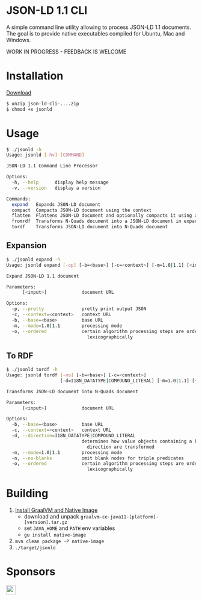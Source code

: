 # JSON-LD 1.1 CLI

A simple command line utility allowing to process JSON-LD 1.1 documents. The goal is to provide native executables  compiled for Ubuntu, Mac and Windows.

WORK IN PROGRESS - FEEDBACK IS WELCOME

# Installation

[Download](https://github.com/filip26/json-ld-cli/actions/runs/2097834570)

```bash
$ unzip json-ld-cli-....zip
$ chmod +x jsonld
```

# Usage

```bash
$ ./jsonld -h
Usage: jsonld [-hv] [COMMAND]

JSON-LD 1.1 Command Line Processor

Options:
  -h, --help      display help message
  -v, --version   display a version

Commands:
  expand   Expands JSON-LD document
  compact  Compacts JSON-LD document using the context
  flatten  Flattens JSON-LD document and optionally compacts it using a context
  fromrdf  Transforms N-Quads document into a JSON-LD document in expanded form
  tordf    Transforms JSON-LD document into N-Quads document
```

## Expansion

```bash
$ ./jsonld expand -h
Usage: jsonld expand [-op] [-b=<base>] [-c=<context>] [-m=1.0|1.1] [<input>]

Expand JSON-LD 1.1 document

Parameters:
      [<input>]             document URL

Options:
  -p, --pretty              pretty print output JSON
  -c, --context=<context>   context URL
  -b, --base=<base>         base URL
  -m, --mode=1.0|1.1        processing mode
  -o, --ordered             certain algorithm processing steps are ordered
                              lexicographically
```

## To RDF

```bash
$ ./jsonld tordf -h
Usage: jsonld tordf [-no] [-b=<base>] [-c=<context>]
                    [-d=I18N_DATATYPE|COMPOUND_LITERAL] [-m=1.0|1.1] [<input>]

Transforms JSON-LD document into N-Quads document

Parameters:
      [<input>]             document URL

Options:
  -b, --base=<base>         base URL
  -c, --context=<context>   context URL
  -d, --direction=I18N_DATATYPE|COMPOUND_LITERAL
                            determines how value objects containing a base
                              direction are transformed
  -m, --mode=1.0|1.1        processing mode
  -n, --no-blanks           omit blank nodes for triple predicates
  -o, --ordered             certain algorithm processing steps are ordered
                              lexicographically
```

# Building

1. [Install GraalVM and Native Image](https://www.graalvm.org/java/quickstart/)
   - download and unpack ```graalvm-ce-java11-[platform]-[version].tar.gz```
   - set ```JAVA_HOME``` and ```PATH``` env variables
   - ```gu install native-image```
3. ```mvn clean package -P native-image```
4. ```./target/jsonld```

# Sponsors

<a href="https://github.com/thadguidry">
  <img src="https://avatars.githubusercontent.com/u/986438?v=4" width="25" />
</a> 
